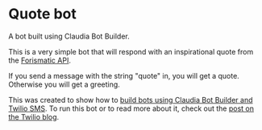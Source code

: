 # Quote bot

A bot built using Claudia Bot Builder.

This is a very simple bot that will respond with an inspirational quote from the [Forismatic API](http://forismatic.com/en/api/).

If you send a message with the string "quote" in, you will get a quote. Otherwise you will get a greeting.

This was created to show how to [build bots using Claudia Bot Builder and Twilio SMS](https://www.twilio.com/blog/2016/12/create-an-sms-bot-on-aws-lambda-with-claudia-js.html). To run this bot or to read more about it, check out the [post on the Twilio blog](https://www.twilio.com/blog/2016/12/create-an-sms-bot-on-aws-lambda-with-claudia-js.html).
